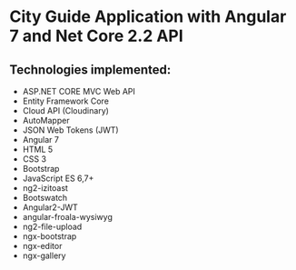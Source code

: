 City Guide Application with Angular 7 and Net Core 2.2 API
=====================


## Technologies implemented:


 - ASP.NET CORE MVC Web API 
 - Entity Framework Core
 - Cloud API (Cloudinary)
 - AutoMapper
 - JSON Web Tokens (JWT)
 - Angular 7
 - HTML 5
 - CSS 3
 - Bootstrap
 - JavaScript ES 6,7+
 - ng2-izitoast
 - Bootswatch
 - Angular2-JWT
 - angular-froala-wysiwyg
 - ng2-file-upload
 - ngx-bootstrap
 - ngx-editor
 - ngx-gallery


